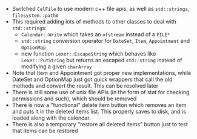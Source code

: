 - Switched `CalFile` to use modern c++ file apis, as well as `std::strings`, `filesystem::path`s
- This required adding lots of methods to other classes to deal with `std::string`s:
	- `Calendar::Write` which takes an `ofstream` instead of a `FILE*`
	- `std::string` conversion operator for `DateSet`, `Item`, `Appointment` and `OptionMap`
	- new function `Lexer::EscapeString` which behaves like `Lexer::PutString` but returns an escaped `std::string` instead of modifying a given `charArray`
- Note that Item and Appointment got proper new implementations, while DateSet and OptionMap just got quick wrappers that call the old methods and convert the result. This can be resolved later
- There is still some use of unix file APIs (in the form of stat for checking permissions and such), which should be removed
- There is now a "functional" delete item button which removes an item and puts it in the deleted items list. This properly saves to disk, and is loaded along with the calendar.
- There is also a temporary "restore all deleted items" button just to test that items can be restored